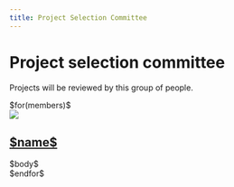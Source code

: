 ```yaml
---
title: Project Selection Committee
---
```


# Project selection committee <a name="project-selection-committee"></a>

Projects will be reviewed by this group of people.

<div class="committee-members">
$for(members)$
<div class="member">
  <div class="image">
   <img src="/images/project-selection-committee/$imageName$" />
  </div>
  <div class="member-content">
  <h2> <a href="$link$">$name$</a></h2>
   $body$
  </div>
</div>
$endfor$
</div>

